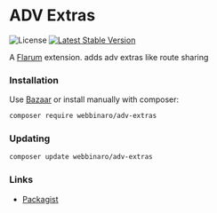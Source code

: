 # ADV Extras

![License](https://img.shields.io/badge/license-MIT-blue.svg) [![Latest Stable Version](https://img.shields.io/packagist/v/webbinaro/adv-extras.svg)](https://packagist.org/packages/webbinaro/adv-extras)

A [Flarum](http://flarum.org) extension. adds adv extras like route sharing

### Installation

Use [Bazaar](https://discuss.flarum.org/d/5151-flagrow-bazaar-the-extension-marketplace) or install manually with composer:

```sh
composer require webbinaro/adv-extras
```

### Updating

```sh
composer update webbinaro/adv-extras
```

### Links

- [Packagist](https://packagist.org/packages/webbinaro/adv-extras)
